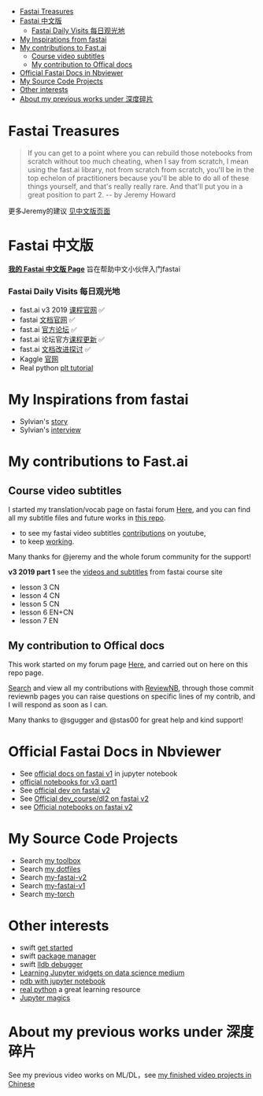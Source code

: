<!-- TOC -->

- [Fastai Treasures](#fastai-treasures)
- [Fastai 中文版](#fastai-%E4%B8%AD%E6%96%87%E7%89%88)
  - [Fastai Daily Visits 每日观光地](#fastai-daily-visits-%E6%AF%8F%E6%97%A5%E8%A7%82%E5%85%89%E5%9C%B0)
- [My Inspirations from fastai](#my-inspirations-from-fastai)
- [My contributions to Fast.ai](#my-contributions-to-fastai)
  - [Course video subtitles](#course-video-subtitles)
  - [My contribution to Offical docs](#my-contribution-to-offical-docs)
- [Official Fastai Docs in Nbviewer](#official-fastai-docs-in-nbviewer)
- [My Source Code Projects](#my-source-code-projects)
- [Other interests](#other-interests)
- [About my previous works under 深度碎片](#about-my-previous-works-under-%E6%B7%B1%E5%BA%A6%E7%A2%8E%E7%89%87)

<!-- /TOC -->

# Fastai Treasures

> If you can get to a point where you can rebuild those notebooks from scratch without too much cheating, when I say from scratch, I mean using the fast.ai library, not from scratch from scratch, you'll be in the top echelon of practitioners because you'll be able to do all of these things yourself, and that's really really rare. And that'll put you in a great position to part 2. -- by Jeremy Howard

更多Jeremy的建议 [见中文版页面](https://forums.fast.ai/t/fast-ai-v3-2019/39325)


# Fastai 中文版
[**我的 Fastai 中文版 Page**](https://forums.fast.ai/t/fast-ai-v3-2019/39325) 旨在帮助中文小伙伴入门fastai

### Fastai Daily Visits 每日观光地
- fast.ai v3 2019 [课程官网](https://course.fast.ai/) ✅     
- fastai [文档官网](https://docs.fast.ai/) ✅     
- fast.ai [官方论坛](https://forums.fast.ai/) ✅     
- fast.ai 论坛官方[课程更新](https://forums.fast.ai/t/faq-resources-and-official-course-updates/27934) ✅    
- fast.ai [文档改进探讨](https://forums.fast.ai/t/documentation-improvements/32550) ✅    
- Kaggle [官网](https://www.kaggle.com/)       
- Real python [plt tutorial](https://realpython.com/python-matplotlib-guide/#why-can-matplotlib-be-confusing)     

# My Inspirations from fastai
- Sylvian's [story](https://www.fast.ai/2019/01/02/one-year-of-deep-learning/)
- Sylvian's [interview](https://github.com/EmbraceLife/fastai_treasures/issues/1#issuecomment-490877167)

# My contributions to Fast.ai

## Course video subtitles
I started my translation/vocab page on fastai forum [Here](https://forums.fast.ai/t/deep-learning-vocab-en-vs-cn/42297?u=daniel), and you can find all my subtitle files and future works in [this repo](https://github.com/EmbraceLife/fastai_courses_translation_EN2CN).

- to see my fastai video subtitles [contributions](https://www.youtube.com/timedtext_cs_panel?o=U&ar=2) on youtube,
- to keep [working](https://www.youtube.com/my_videos?o=U&ar=2).


Many thanks for @jeremy and the whole forum community for the support!

**v3 2019 part 1**
see the [videos and subtitles](https://course.fast.ai/videos/?lesson=3) from fastai course site
- lesson 3 CN
- lesson 4 CN
- lesson 5 CN
- lesson 6 EN+CN
- lesson 7 EN

## My contribution to Offical docs
This work started on my forum page [Here](https://forums.fast.ai/t/fast-ai-v3-2019/39325/92?u=daniel), and carried out on here on this repo page.

[Search](https://github.com/fastai/fastai/pulls?page=1&q=is%3Apr+author%3AEmbraceLife+is%3Aclosed) and view all my contributions with [ReviewNB](https://www.reviewnb.com/), through those commit reviewnb pages you can raise questions on specific lines of my contrib, and I will respond as soon as I can.

Many thanks to @sgugger and @stas00 for great help and kind support!

# Official Fastai Docs in Nbviewer
- See [official docs on fastai v1](https://nbviewer.jupyter.org/github/fastai/fastai/tree/master/docs_src/?flush_cache=true) in jupyter notebook     
- [official notebooks for v3 part1](https://nbviewer.jupyter.org/github/fastai/course-v3/tree/master/nbs/?flush_cache=true/)     
- See [official dev on fastai v2](https://nbviewer.jupyter.org/github/fastai/fastai_docs/tree/master/dev/?flush_cache=true)     
- See [Official dev_course/dl2 on fastai v2](https://nbviewer.jupyter.org/github/fastai/fastai_docs/tree/master/dev_course/dl2/?flush_cache=true)
- see [Official notebooks on fastai v2](https://nbviewer.jupyter.org/github/fastai/fastai_docs/tree/master/dev_nb/?flush_cache=true)


# My Source Code Projects
- Search [my toolbox](https://github.com/EmbraceLife/fastai_treasures/blob/master/my_tools.md)
- Search [my dotfiles](https://github.com/EmbraceLife/fastai_treasures/tree/master/my_workstation/my_dot_files)
- Search [my-fastai-v2](https://github.com/EmbraceLife/fastai_treasures/blob/master/my_workstation/my-v2/README.md)
- Search [my-fastai-v1](https://github.com/EmbraceLife/fastai/tree/doc_source/)
- Search [my-torch](https://github.com/EmbraceLife/doc_torch)

# Other interests
- swift [get started](https://swift.org/getting-started/#installing-swift)
- swift [package manager](https://swift.org/package-manager/)
- swift [lldb debugger](https://lldb.llvm.org/use/map.html)
- [Learning Jupyter widgets on data science medium](https://towardsdatascience.com/search?q=jupyter%20widget)      
- [pdb with jupyter notebook](https://www.blog.pythonlibrary.org/2018/10/17/jupyter-notebook-debugging/)     
- [real python](https://realpython.com/) a great learning resource
- [Jupyter magics](https://ipython.readthedocs.io/en/stable/interactive/magics.html#cell-magics)


# About my previous works under 深度碎片

See my previous video works on ML/DL，see [my finished video projects in Chinese](https://github.com/EmbraceLife/shendusuipian#%E5%B7%B2%E5%AE%8C%E6%88%90%E9%A1%B9%E7%9B%AE)
